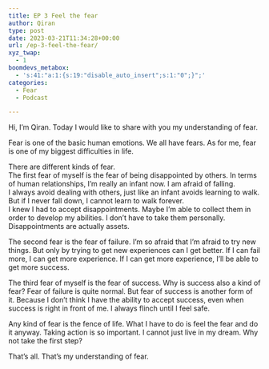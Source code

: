 ```yaml
---
title: EP 3 Feel the fear
author: Qiran
type: post
date: 2023-03-21T11:34:28+00:00
url: /ep-3-feel-the-fear/
xyz_twap:
  - 1
boomdevs_metabox:
  - 's:41:"a:1:{s:19:"disable_auto_insert";s:1:"0";}";'
categories:
  - Fear
  - Podcast

---
```

Hi, I&#8217;m Qiran. Today I would like to share with you my understanding of fear.

Fear is one of the basic human emotions. We all have fears. As for me, fear is one of my biggest difficulties in life.

There are different kinds of fear.  
The first fear of myself is the fear of being disappointed by others. In terms of human relationships, I&#8217;m really an infant now. I am afraid of falling.  
I always avoid dealing with others, just like an infant avoids learning to walk. But if I never fall down, I cannot learn to walk forever.  
I knew I had to accept disappointments. Maybe I&#8217;m able to collect them in order to develop my abilities. I don&#8217;t have to take them personally. Disappointments are actually assets.

The second fear is the fear of failure. I&#8217;m so afraid that I&#8217;m afraid to try new things. But only by trying to get new experiences can I get better. If I can fail more, I can get more experience. If I can get more experience, I&#8217;ll be able to get more success.

The third fear of myself is the fear of success. Why is success also a kind of fear? Fear of failure is quite normal. But fear of success is another form of it. Because I don&#8217;t think I have the ability to accept success, even when success is right in front of me. I always flinch until I feel safe.

Any kind of fear is the fence of life. What I have to do is feel the fear and do it anyway. Taking action is so important. I cannot just live in my dream. Why not take the first step?

That&#8217;s all. That&#8217;s my understanding of fear.